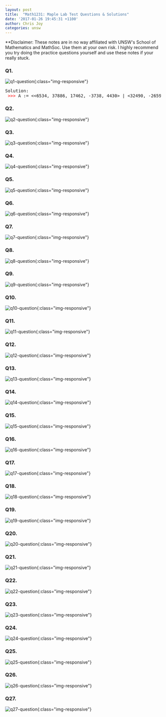 ```yaml
---
layout: post
title:  "Math1231: Maple Lab Test Questions & Solutions"
date: '2017-01-26 19:45:31 +1100'
author: Chris Joy
categories: unsw
---
```


**Disclaimer: These notes are in no way affiliated with UNSW's School of Mathematics and MathSoc. Use them at your own risk. I highly recommend you try doing the practice questions yourself and use these notes if your really stuck.

### Q1.
![q1-question](/images/maple-test/q1.PNG){:class="img-responsive"}

<pre>
Solution:
<em style="color:red"> >>></em> A := <<6534, 37886, 17462, -3738, 4430> | <32490, -26590, -49930, 21570, 51050> | <21912, -6552, -10284, -84984, -72360> | <-14745, -25505, -21035, 6315, 14575> | <26985, 26065, -20645, 16605, 24025>>;
</pre>

### Q2.
![q2-question](/images/maple-test/q2.PNG){:class="img-responsive"}

### Q3.
![q3-question](/images/maple-test/q3.PNG){:class="img-responsive"}

### Q4.
![q4-question](/images/maple-test/q4.PNG){:class="img-responsive"}

### Q5.
![q5-question](/images/maple-test/q5.PNG){:class="img-responsive"}

### Q6.
![q6-question](/images/maple-test/q6.PNG){:class="img-responsive"}

### Q7.
![q7-question](/images/maple-test/q7.PNG){:class="img-responsive"}

### Q8.
![q8-question](/images/maple-test/q8.PNG){:class="img-responsive"}

### Q9.
![q9-question](/images/maple-test/q9.PNG){:class="img-responsive"}

### Q10.
![q10-question](/images/maple-test/q10.PNG){:class="img-responsive"}

### Q11.
![q11-question](/images/maple-test/q11.PNG){:class="img-responsive"}

### Q12.
![q12-question](/images/maple-test/q12.PNG){:class="img-responsive"}

### Q13.
![q13-question](/images/maple-test/q13.PNG){:class="img-responsive"}

### Q14.
![q14-question](/images/maple-test/q14.PNG){:class="img-responsive"}

### Q15.
![q15-question](/images/maple-test/q15.PNG){:class="img-responsive"}

### Q16.
![q16-question](/images/maple-test/q16.PNG){:class="img-responsive"}

### Q17.
![q17-question](/images/maple-test/q17.PNG){:class="img-responsive"}

### Q18.
![q18-question](/images/maple-test/q18.PNG){:class="img-responsive"}

### Q19.
![q19-question](/images/maple-test/q19.PNG){:class="img-responsive"}

### Q20.
![q20-question](/images/maple-test/q20.PNG){:class="img-responsive"}

### Q21.
![q21-question](/images/maple-test/q21.PNG){:class="img-responsive"}

### Q22.
![q22-question](/images/maple-test/q22.PNG){:class="img-responsive"}

### Q23.
![q23-question](/images/maple-test/q23.PNG){:class="img-responsive"}

### Q24.
![q24-question](/images/maple-test/q24.PNG){:class="img-responsive"}

### Q25.
![q25-question](/images/maple-test/q25.PNG){:class="img-responsive"}

### Q26.
![q26-question](/images/maple-test/q26.PNG){:class="img-responsive"}

### Q27.
![q27-question](/images/maple-test/q27.PNG){:class="img-responsive"}

